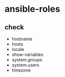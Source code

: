 # ansible-roles


## check

- hostname
- hosts
- locale
- show-variables
- system.groups
- system.users
- timezone

